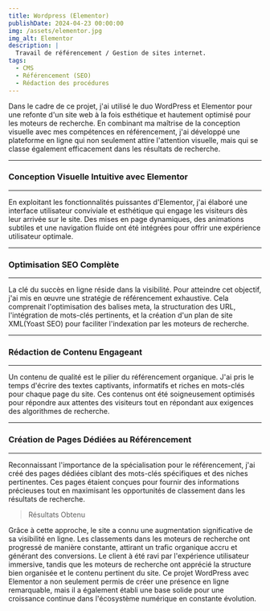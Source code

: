 ```yaml
---
title: Wordpress (Elementor)
publishDate: 2024-04-23 00:00:00
img: /assets/elementor.jpg
img_alt: Elementor
description: |
  Travail de référencement / Gestion de sites internet.
tags:
  - CMS 
  - Référencement (SEO)
  - Rédaction des procédures
---
```


Dans le cadre de ce projet, j'ai utilisé le duo WordPress et Elementor pour une refonte d'un site web à la fois esthétique et hautement optimisé pour les moteurs de recherche. En combinant ma maîtrise de la conception visuelle avec mes compétences en référencement, j'ai développé une plateforme en ligne qui non seulement attire l'attention visuelle, mais qui se classe également efficacement dans les résultats de recherche. 
***
### Conception Visuelle Intuitive avec Elementor
***
En exploitant les fonctionnalités puissantes d'Elementor, j'ai élaboré une interface utilisateur conviviale et esthétique qui engage les visiteurs dès leur arrivée sur le site. Des mises en page dynamiques, des animations subtiles et une navigation fluide ont été intégrées pour offrir une expérience utilisateur optimale.
***
### Optimisation SEO Complète
***
La clé du succès en ligne réside dans la visibilité. Pour atteindre cet objectif, j'ai mis en œuvre une stratégie de référencement exhaustive. Cela comprenait l'optimisation des balises meta, la structuration des URL, l'intégration de mots-clés pertinents, et la création d'un plan de site XML(Yoast SEO) pour faciliter l'indexation par les moteurs de recherche.
***
### Rédaction de Contenu Engageant
***
Un contenu de qualité est le pilier du référencement organique. J'ai pris le temps d'écrire des textes captivants, informatifs et riches en mots-clés pour chaque page du site. Ces contenus ont été soigneusement optimisés pour répondre aux attentes des visiteurs tout en répondant aux exigences des algorithmes de recherche.
***
### Création de Pages Dédiées au Référencement
***
Reconnaissant l'importance de la spécialisation pour le référencement, j'ai créé des pages dédiées ciblant des mots-clés spécifiques et des niches pertinentes. Ces pages étaient conçues pour fournir des informations précieuses tout en maximisant les opportunités de classement dans les résultats de recherche.

> Résultats Obtenu

Grâce à cette approche, le site a connu une augmentation significative de sa visibilité en ligne. Les classements dans les moteurs de recherche ont progressé de manière constante, attirant un trafic organique accru et générant des conversions. Le client à été ravi par l'expérience utilisateur immersive, tandis que les moteurs de recherche ont apprécié la structure bien organisée et le contenu pertinent du site.
Ce projet WordPress avec Elementor a non seulement permis de créer une présence en ligne remarquable, mais il a également établi une base solide pour une croissance continue dans l'écosystème numérique en constante évolution.